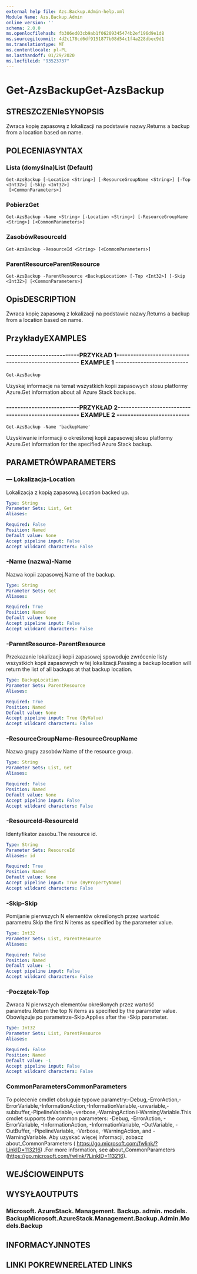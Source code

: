 ```yaml
---
external help file: Azs.Backup.Admin-help.xml
Module Name: Azs.Backup.Admin
online version: ''
schema: 2.0.0
ms.openlocfilehash: fb306ed03cb9ab1f06209345474b2ef196d9e1d8
ms.sourcegitcommit: 4d2c178cd6df9151877b08d54c1f4a228dbec9d1
ms.translationtype: MT
ms.contentlocale: pl-PL
ms.lasthandoff: 01/29/2020
ms.locfileid: "93523737"
---
```

# <span data-ttu-id="af2a6-101">Get-AzsBackup</span><span class="sxs-lookup"><span data-stu-id="af2a6-101">Get-AzsBackup</span></span>

## <span data-ttu-id="af2a6-102">STRESZCZENIe</span><span class="sxs-lookup"><span data-stu-id="af2a6-102">SYNOPSIS</span></span>
<span data-ttu-id="af2a6-103">Zwraca kopię zapasową z lokalizacji na podstawie nazwy.</span><span class="sxs-lookup"><span data-stu-id="af2a6-103">Returns a backup from a location based on name.</span></span>

## <span data-ttu-id="af2a6-104">POLECENIA</span><span class="sxs-lookup"><span data-stu-id="af2a6-104">SYNTAX</span></span>

### <span data-ttu-id="af2a6-105">Lista (domyślna)</span><span class="sxs-lookup"><span data-stu-id="af2a6-105">List (Default)</span></span>
```
Get-AzsBackup [-Location <String>] [-ResourceGroupName <String>] [-Top <Int32>] [-Skip <Int32>]
 [<CommonParameters>]
```

### <span data-ttu-id="af2a6-106">Pobierz</span><span class="sxs-lookup"><span data-stu-id="af2a6-106">Get</span></span>
```
Get-AzsBackup -Name <String> [-Location <String>] [-ResourceGroupName <String>] [<CommonParameters>]
```

### <span data-ttu-id="af2a6-107">Zasobów</span><span class="sxs-lookup"><span data-stu-id="af2a6-107">ResourceId</span></span>
```
Get-AzsBackup -ResourceId <String> [<CommonParameters>]
```

### <span data-ttu-id="af2a6-108">ParentResource</span><span class="sxs-lookup"><span data-stu-id="af2a6-108">ParentResource</span></span>
```
Get-AzsBackup -ParentResource <BackupLocation> [-Top <Int32>] [-Skip <Int32>] [<CommonParameters>]
```

## <span data-ttu-id="af2a6-109">Opis</span><span class="sxs-lookup"><span data-stu-id="af2a6-109">DESCRIPTION</span></span>
<span data-ttu-id="af2a6-110">Zwraca kopię zapasową z lokalizacji na podstawie nazwy.</span><span class="sxs-lookup"><span data-stu-id="af2a6-110">Returns a backup from a location based on name.</span></span>

## <span data-ttu-id="af2a6-111">Przykłady</span><span class="sxs-lookup"><span data-stu-id="af2a6-111">EXAMPLES</span></span>

### <span data-ttu-id="af2a6-112">--------------------------PRZYKŁAD 1--------------------------</span><span class="sxs-lookup"><span data-stu-id="af2a6-112">-------------------------- EXAMPLE 1 --------------------------</span></span>
```
Get-AzsBackup
```

<span data-ttu-id="af2a6-113">Uzyskaj informacje na temat wszystkich kopii zapasowych stosu platformy Azure.</span><span class="sxs-lookup"><span data-stu-id="af2a6-113">Get information about all Azure Stack backups.</span></span>

### <span data-ttu-id="af2a6-114">--------------------------PRZYKŁAD 2--------------------------</span><span class="sxs-lookup"><span data-stu-id="af2a6-114">-------------------------- EXAMPLE 2 --------------------------</span></span>
```
Get-AzsBackup -Name 'backupName'
```

<span data-ttu-id="af2a6-115">Uzyskiwanie informacji o określonej kopii zapasowej stosu platformy Azure.</span><span class="sxs-lookup"><span data-stu-id="af2a6-115">Get information for the specified Azure Stack backup.</span></span>

## <span data-ttu-id="af2a6-116">PARAMETRÓW</span><span class="sxs-lookup"><span data-stu-id="af2a6-116">PARAMETERS</span></span>

### <span data-ttu-id="af2a6-117">— Lokalizacja</span><span class="sxs-lookup"><span data-stu-id="af2a6-117">-Location</span></span>
<span data-ttu-id="af2a6-118">Lokalizacja z kopią zapasową.</span><span class="sxs-lookup"><span data-stu-id="af2a6-118">Location backed up.</span></span>

```yaml
Type: String
Parameter Sets: List, Get
Aliases: 

Required: False
Position: Named
Default value: None
Accept pipeline input: False
Accept wildcard characters: False
```

### <span data-ttu-id="af2a6-119">-Name (nazwa)</span><span class="sxs-lookup"><span data-stu-id="af2a6-119">-Name</span></span>
<span data-ttu-id="af2a6-120">Nazwa kopii zapasowej.</span><span class="sxs-lookup"><span data-stu-id="af2a6-120">Name of the backup.</span></span>

```yaml
Type: String
Parameter Sets: Get
Aliases: 

Required: True
Position: Named
Default value: None
Accept pipeline input: False
Accept wildcard characters: False
```

### <span data-ttu-id="af2a6-121">-ParentResource</span><span class="sxs-lookup"><span data-stu-id="af2a6-121">-ParentResource</span></span>
<span data-ttu-id="af2a6-122">Przekazanie lokalizacji kopii zapasowej spowoduje zwrócenie listy wszystkich kopii zapasowych w tej lokalizacji.</span><span class="sxs-lookup"><span data-stu-id="af2a6-122">Passing a backup location will return the list of all backups at that backup location.</span></span>

```yaml
Type: BackupLocation
Parameter Sets: ParentResource
Aliases: 

Required: True
Position: Named
Default value: None
Accept pipeline input: True (ByValue)
Accept wildcard characters: False
```

### <span data-ttu-id="af2a6-123">-ResourceGroupName</span><span class="sxs-lookup"><span data-stu-id="af2a6-123">-ResourceGroupName</span></span>
<span data-ttu-id="af2a6-124">Nazwa grupy zasobów.</span><span class="sxs-lookup"><span data-stu-id="af2a6-124">Name of the resource group.</span></span>

```yaml
Type: String
Parameter Sets: List, Get
Aliases: 

Required: False
Position: Named
Default value: None
Accept pipeline input: False
Accept wildcard characters: False
```

### <span data-ttu-id="af2a6-125">-ResourceId</span><span class="sxs-lookup"><span data-stu-id="af2a6-125">-ResourceId</span></span>
<span data-ttu-id="af2a6-126">Identyfikator zasobu.</span><span class="sxs-lookup"><span data-stu-id="af2a6-126">The resource id.</span></span>

```yaml
Type: String
Parameter Sets: ResourceId
Aliases: id

Required: True
Position: Named
Default value: None
Accept pipeline input: True (ByPropertyName)
Accept wildcard characters: False
```

### <span data-ttu-id="af2a6-127">-Skip</span><span class="sxs-lookup"><span data-stu-id="af2a6-127">-Skip</span></span>
<span data-ttu-id="af2a6-128">Pomijanie pierwszych N elementów określonych przez wartość parametru.</span><span class="sxs-lookup"><span data-stu-id="af2a6-128">Skip the first N items as specified by the parameter value.</span></span>

```yaml
Type: Int32
Parameter Sets: List, ParentResource
Aliases: 

Required: False
Position: Named
Default value: -1
Accept pipeline input: False
Accept wildcard characters: False
```

### <span data-ttu-id="af2a6-129">-Początek</span><span class="sxs-lookup"><span data-stu-id="af2a6-129">-Top</span></span>
<span data-ttu-id="af2a6-130">Zwraca N pierwszych elementów określonych przez wartość parametru.</span><span class="sxs-lookup"><span data-stu-id="af2a6-130">Return the top N items as specified by the parameter value.</span></span>
<span data-ttu-id="af2a6-131">Obowiązuje po parametrze-Skip.</span><span class="sxs-lookup"><span data-stu-id="af2a6-131">Applies after the -Skip parameter.</span></span>

```yaml
Type: Int32
Parameter Sets: List, ParentResource
Aliases: 

Required: False
Position: Named
Default value: -1
Accept pipeline input: False
Accept wildcard characters: False
```

### <span data-ttu-id="af2a6-132">CommonParameters</span><span class="sxs-lookup"><span data-stu-id="af2a6-132">CommonParameters</span></span>
<span data-ttu-id="af2a6-133">To polecenie cmdlet obsługuje typowe parametry:-Debug,-ErrorAction,-ErrorVariable,-InformationAction,-InformationVariable,-unvariable,-subbuffer,-PipelineVariable,-verbose,-WarningAction i-WarningVariable.</span><span class="sxs-lookup"><span data-stu-id="af2a6-133">This cmdlet supports the common parameters: -Debug, -ErrorAction, -ErrorVariable, -InformationAction, -InformationVariable, -OutVariable, -OutBuffer, -PipelineVariable, -Verbose, -WarningAction, and -WarningVariable.</span></span> <span data-ttu-id="af2a6-134">Aby uzyskać więcej informacji, zobacz about_CommonParameters ( https://go.microsoft.com/fwlink/?LinkID=113216) .</span><span class="sxs-lookup"><span data-stu-id="af2a6-134">For more information, see about_CommonParameters (https://go.microsoft.com/fwlink/?LinkID=113216).</span></span>

## <span data-ttu-id="af2a6-135">WEJŚCIOWE</span><span class="sxs-lookup"><span data-stu-id="af2a6-135">INPUTS</span></span>

## <span data-ttu-id="af2a6-136">WYSYŁA</span><span class="sxs-lookup"><span data-stu-id="af2a6-136">OUTPUTS</span></span>

### <span data-ttu-id="af2a6-137">Microsoft. AzureStack. Management. Backup. admin. models. Backup</span><span class="sxs-lookup"><span data-stu-id="af2a6-137">Microsoft.AzureStack.Management.Backup.Admin.Models.Backup</span></span>

## <span data-ttu-id="af2a6-138">INFORMACYJN</span><span class="sxs-lookup"><span data-stu-id="af2a6-138">NOTES</span></span>

## <span data-ttu-id="af2a6-139">LINKI POKREWNE</span><span class="sxs-lookup"><span data-stu-id="af2a6-139">RELATED LINKS</span></span>


